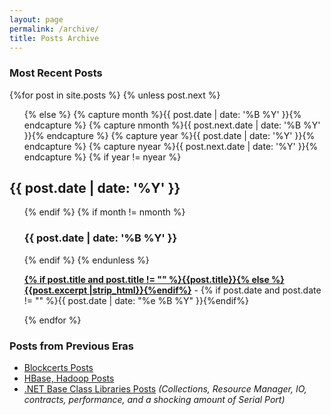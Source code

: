 ```yaml
---
layout: page
permalink: /archive/
title: Posts Archive
---
```


<div id="archives">
  <section id="archive">
      <h3>Most Recent Posts</h3>
       {%for post in site.posts %}
       {% unless post.next %}
       <ul class="this">
           {% else %}
           {% capture month %}{{ post.date | date: '%B %Y' }}{% endcapture %}
           {% capture nmonth %}{{ post.next.date | date: '%B %Y' }}{% endcapture %}
           {% capture year %}{{ post.date | date: '%Y' }}{% endcapture %}
           {% capture nyear %}{{ post.next.date | date: '%Y' }}{% endcapture %}
           {% if year != nyear %}
       </ul>
       <h2 style="text-align:left;">{{ post.date | date: '%Y' }}</h2>
       <ul class="past">
           {% endif %}
           {% if month != nmonth %}
           <h3 style="text-align:left;">{{ post.date | date: '%B %Y' }}</h3>
           {% endif %}
           {% endunless %}
           <p><b><a href="{{ site.baseurl }}{{ post.url }}">{% if post.title and post.title != "" %}{{post.title}}{% else %}{{post.excerpt |strip_html}}{%endif%}</a></b> - {% if post.date and post.date != "" %}{{ post.date | date: "%e %B %Y" }}{%endif%}</p>
           {% endfor %}
       </ul>
     <h3>Posts from Previous Eras</h3>
     <ul>
       <li><a href="https://community.blockcerts.org/search?q=kim">Blockcerts Posts</a></li>
       <li><a href="https://kimdhamilton.wordpress.com/">HBase, Hadoop Posts</a></li>
       <li><a href="https://learn.microsoft.com/en-us/archive/blogs/bclteam">.NET Base Class Libraries Posts</a> <i>(Collections, Resource Manager, IO, contracts, performance, and a shocking amount of Serial Port)</i></li>
     </ul>
  </section>
</div>
